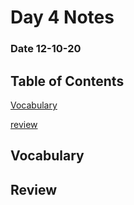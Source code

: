 # Day 4 Notes
### Date 12-10-20

## Table of Contents
[Vocabulary](#vocabulary)

[review](#review)


## Vocabulary



## Review